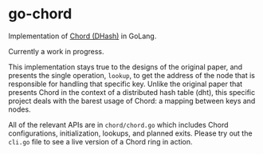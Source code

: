 # go-chord
Implementation of [Chord (DHash)](https://pdos.csail.mit.edu/papers/chord:sigcomm01/chord_sigcomm.pdf) in GoLang.

Currently a work in progress. 

This implementation stays true to the designs of the original paper, and 
presents the single operation, `lookup`, to get the address of the node that 
is responsible for handling that specific key. Unlike the original paper that 
presents Chord in the context of a distributed hash table (dht), this specific 
project deals with the barest usage of Chord: a mapping between keys and nodes. 

All of the relevant APIs are in `chord/chord.go` which includes Chord configurations, 
initialization, lookups, and planned exits. Please try out the `cli.go` file to see 
a live version of a Chord ring in action. 